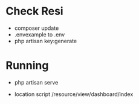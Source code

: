 # Check Resi

- composer update
- .envexample to .env
- php artisan key:generate

# Running
- php artisan serve

- location script /resource/view/dashboard/index